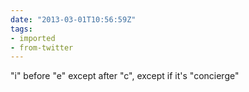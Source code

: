 ```yaml
---
date: "2013-03-01T10:56:59Z"
tags:
- imported
- from-twitter
---
```

"i" before "e" except after "c", except if it's "concierge"
